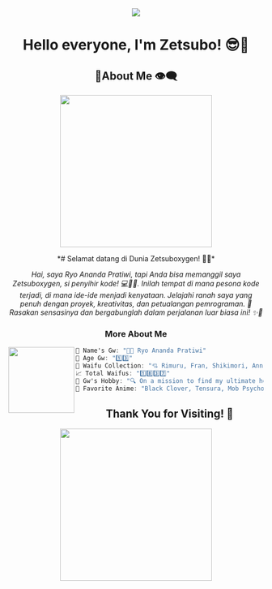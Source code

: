 <div align="center">
  <img src="https://komarev.com/ghpvc/?username=zetsubococaebom&color=brightgreen&style=plastic&label=Profile+Views">
</div>

<h1 align="center">Hello everyone, I'm Zetsubo! 😎👋</h1>

<h2 align="center">💩About Me 👁️‍🗨️</h2>

<p align="center">
  <img src="https://telegra.ph/file/200d2e2ed9124a6d05be6.jpg" width="300">
</p>

<div align="center">
  <p>
*# Selamat datang di Dunia Zetsuboxygen! 🚀🌟*

*Hai, saya Ryo Ananda Pratiwi, tapi Anda bisa memanggil saya Zetsuboxygen, si penyihir kode! 💻🧙‍♂️. Inilah tempat di mana pesona kode terjadi, di mana ide-ide menjadi kenyataan. Jelajahi ranah saya yang penuh dengan proyek, kreativitas, dan petualangan pemrograman. 🌌Rasakan sensasinya dan bergabunglah dalam perjalanan luar biasa ini! ✨🚀*
  </p>
</div>

<h3 align="center">More About Me</h3>
</div>

<img align="left" src="https://telegra.ph/file/d9e48b5b7556e9aa419c6.jpg" width="130px"/>

```csharp
👋 Name's Gw: "👨‍💻 Ryo Ananda Pratiwi"
🎂 Age Gw: "1️⃣3️⃣"
💑 Waifu Collection: "💘 Rimuru, Fran, Shikimori, Anna Yamada, Kurumi, Nakano Miku, Vermeil, and more!"
📈 Total Waifus: "1️⃣8️⃣3️⃣7️⃣"
🎯 Gw's Hobby: "🔍 On a mission to find my ultimate hobby! 😩"
🎌 Favorite Anime: "Black Clover, Tensura, Mob Psycho, Mushoku Tensei, Monster, Sword Art Online, Bocchi The Rock, Konosuba"
```

</div>

<h2 align="center">Thank You for Visiting! 🙌</h2>
</div>
<p align="center">
  <img src="https://telegra.ph/file/72805d5d295d5367a75e3.jpg" width="300">
</p>
